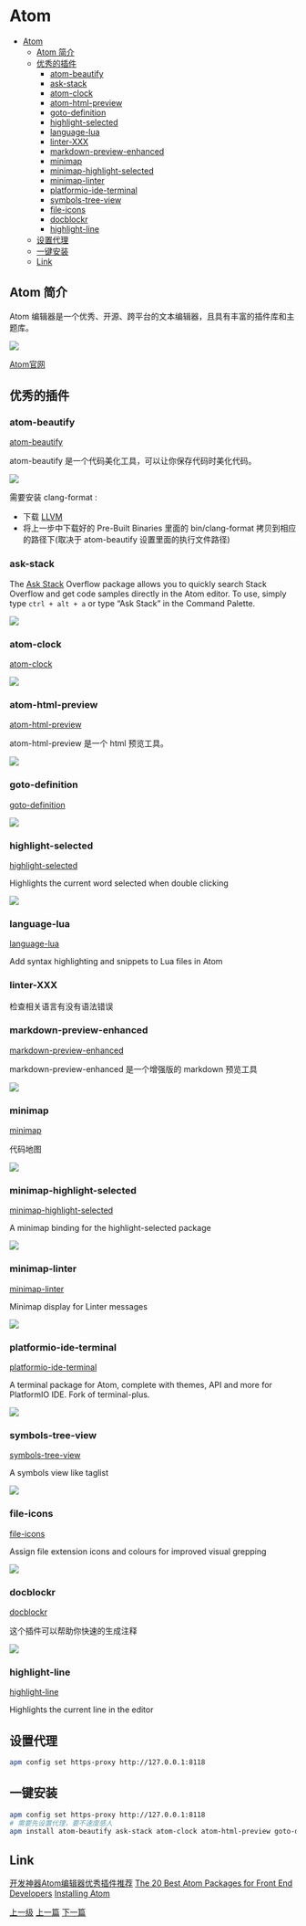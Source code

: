 # Atom


<!-- @import "[TOC]" {cmd="toc" depthFrom=1 depthTo=6 orderedList=false} -->
<!-- code_chunk_output -->

* [Atom](#atom)
	* [Atom 简介](#atom-简介)
	* [优秀的插件](#优秀的插件)
		* [atom-beautify](#atom-beautify)
		* [ask-stack](#ask-stack)
		* [atom-clock](#atom-clock)
		* [atom-html-preview](#atom-html-preview)
		* [goto-definition](#goto-definition)
		* [highlight-selected](#highlight-selected)
		* [language-lua](#language-lua)
		* [linter-XXX](#linter-xxx)
		* [markdown-preview-enhanced](#markdown-preview-enhanced)
		* [minimap](#minimap)
		* [minimap-highlight-selected](#minimap-highlight-selected)
		* [minimap-linter](#minimap-linter)
		* [platformio-ide-terminal](#platformio-ide-terminal)
		* [symbols-tree-view](#symbols-tree-view)
		* [file-icons](#file-icons)
		* [docblockr](#docblockr)
		* [highlight-line](#highlight-line)
	* [设置代理](#设置代理)
	* [一键安装](#一键安装)
	* [Link](#link)

<!-- /code_chunk_output -->

## Atom 简介

Atom 编辑器是一个优秀、开源、跨平台的文本编辑器，且具有丰富的插件库和主题库。

![](../images/atom_201801291701_1.png)

[Atom官网](https://atom.io/)

## 优秀的插件

### atom-beautify

[atom-beautify](https://atom.io/packages/atom-beautify)

atom-beautify 是一个代码美化工具，可以让你保存代码时美化代码。

![](../images/atom_201801291701_2.png)

需要安装 clang-format :
* 下载 [LLVM](http://releases.llvm.org/download.html)
* 将上一步中下载好的 Pre-Built Binaries 里面的 bin/clang-format 拷贝到相应的路径下(取决于 atom-beautify 设置里面的执行文件路径)

### ask-stack

The [Ask Stack](https://atom.io/packages/ask-stack) Overflow package allows you to quickly search Stack Overflow and get code samples directly in the Atom editor. To use, simply type ```ctrl + alt + a``` or type “Ask Stack” in the Command Palette.

![](https://i.github-camo.com/8498f81330c46a879f51af467c8b7fba808f87c6/68747470733a2f2f692e696d6775722e636f6d2f796e5a6c4f41542e676966)


### atom-clock
[atom-clock](https://atom.io/packages/atom-clock)

![](../images/atom_201801291701_3.png)

### atom-html-preview

[atom-html-preview](https://atom.io/packages/atom-html-preview)

atom-html-preview 是一个 html 预览工具。

![](../images/atom_201801291701_4.png)

### goto-definition

[goto-definition](https://atom.io/packages/goto-definition)

![](../images/atom_201801291701_5.png)

### highlight-selected

[highlight-selected](https://atom.io/packages/highlight-selected)

Highlights the current word selected when double clicking

![](../images/atom_201801291701_6.png)

### language-lua

[language-lua](https://atom.io/packages/language-lua)

Add syntax highlighting and snippets to Lua files in Atom

### linter-XXX

检查相关语言有没有语法错误

### markdown-preview-enhanced

[markdown-preview-enhanced](https://atom.io/packages/markdown-preview-enhanced)

markdown-preview-enhanced 是一个增强版的 markdown 预览工具

![](../images/atom_201801292325_1.png)

### minimap

[minimap](https://atom.io/packages/minimap)

代码地图

![](../images/atom_201801292325_2.png)

### minimap-highlight-selected

[minimap-highlight-selected](https://atom.io/packages/minimap-highlight-selected)

A minimap binding for the highlight-selected package

![](../images/atom_201801292325_3.png)

### minimap-linter

[minimap-linter](https://atom.io/packages/minimap-linter)

Minimap display for Linter messages

![](../images/atom_201801292325_4.png)

### platformio-ide-terminal

[platformio-ide-terminal](https://atom.io/packages/platformio-ide-terminal)

A terminal package for Atom, complete with themes, API and more for PlatformIO IDE. Fork of terminal-plus.


![](../images/atom_201801292325_5.png)

### symbols-tree-view

[symbols-tree-view](https://atom.io/packages/symbols-tree-view)

A symbols view like taglist

![](../images/atom_201801292325_6.png)

### file-icons

[file-icons](https://atom.io/packages/file-icons)

Assign file extension icons and colours for improved visual grepping

![](../images/atom_201801292325_7.png)

### docblockr

[docblockr](https://atom.io/packages/docblockr)

这个插件可以帮助你快速的生成注释

![](https://i.github-camo.com/385ca4340ba6b85306558d78ecb87e136024985b/68747470733a2f2f7261772e67697468756275736572636f6e74656e742e636f6d2f4e696b68696c4b616c6967652f646f63626c6f636b722f6d61737465722f7265736f75726365732f6c6f6e672d617267732e676966)

### highlight-line

[highlight-line ](https://atom.io/packages/highlight-line)

Highlights the current line in the editor

## 设置代理

```sh
apm config set https-proxy http://127.0.0.1:8118
```
## 一键安装
```sh
apm config set https-proxy http://127.0.0.1:8118
# 需要先设置代理，要不速度感人
apm install atom-beautify ask-stack atom-clock atom-html-preview goto-definition highlight-selected markdown-preview-enhanced minimap minimap-highlight-selected minimap-linter platformio-ide-terminal symbols-tree-view file-icons docblockr highlight-line
```

## Link

[开发神器Atom编辑器优秀插件推荐](https://blog.wangjunfeng.com/archives/647)
[The 20 Best Atom Packages for Front End Developers](https://www.shopify.com/partners/blog/best-atom-packages-2017)
[Installing Atom](https://flight-manual.atom.io/getting-started/sections/installing-atom/)


[上一级](README.md)
[上一篇](UseFusionAppCreateBlogApp.md)
[下一篇](config_hadoop_httpfs.md)

